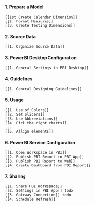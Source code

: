 #### 1. Prepare a Model
	[[1st Create Calendar Dimension]]
	[[2. Format Measures]]
	[[3. Create Testing Dimensions]]

#### 2. Source Data
	[[1. Organize Source Data]]

#### 3. Power BI Desktop Configuration
	[[1. General Settings in PBI Desktop]]

#### 4. Guidelines
	[[1. General Designing Guidelines]]

#### 5. Usage
	[[1. Use of Colors]]
	[[2. Set Slicers]]
	[[3. Use Abbreviations]]
	[[4. Pick the right charts]]
	...
	[[5. Allign elements]]

#### 6. Power BI Service Configuration
	[[1. Open Workspace in PBI]]
	[[2. Publish PBI Report in PBI App]]
	[[3. Publish PBI Report to Web]]
	[[4. Create Dashboard from PBI Report]]

#### 7. Sharing
	[[1. Share PBI Workspace]]
	[[2. Settings in PBI App]] todo
	[[3. Gateway Connection]] todo
	[[4. Schedule Refresh]]